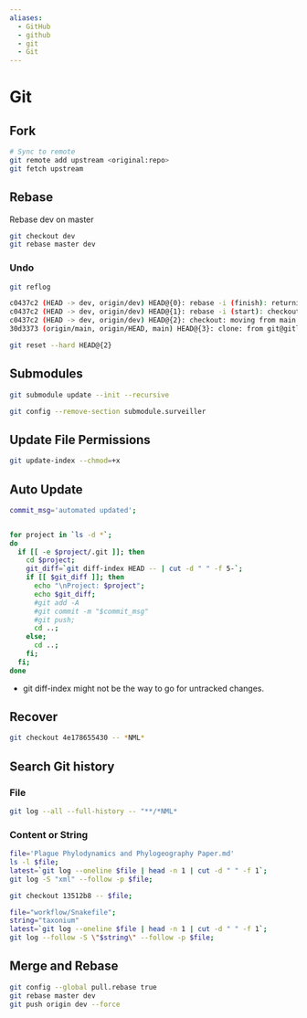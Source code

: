 ```yaml
---
aliases:
  - GitHub
  - github
  - git
  - Git
---
```


# Git

## Fork

```bash
# Sync to remote
git remote add upstream <original:repo>
git fetch upstream
```

## Rebase

Rebase dev on master

```bash
git checkout dev
git rebase master dev
```

### Undo

```bash
git reflog

c0437c2 (HEAD -> dev, origin/dev) HEAD@{0}: rebase -i (finish): returning to refs/heads/dev
c0437c2 (HEAD -> dev, origin/dev) HEAD@{1}: rebase -i (start): checkout refs/remotes/origin/dev
c0437c2 (HEAD -> dev, origin/dev) HEAD@{2}: checkout: moving from main to dev
30d3373 (origin/main, origin/HEAD, main) HEAD@{3}: clone: from git@gitlab.cscscience.ca:keaton/git-training-documentation.git

git reset --hard HEAD@{2}
```

## Submodules

```bash
git submodule update --init --recursive
```

```bash
git config --remove-section submodule.surveiller
```
## Update File Permissions

```bash
git update-index --chmod=+x 
```

## Auto Update


```bash
commit_msg='automated updated';


for project in `ls -d *`; 
do 
  if [[ -e $project/.git ]]; then   
    cd $project;
    git_diff=`git diff-index HEAD -- | cut -d " " -f 5-`;
    if [[ $git_diff ]]; then 
	  echo "\nProject: $project";
      echo $git_diff;
      #git add -A
      #git commit -m "$commit_msg"
      #git push;
      cd ..;
    else;
      cd ..;
    fi;
  fi; 
done
```

- git diff-index might not be the way to go for untracked changes.

## Recover

```bash
git checkout 4e178655430 -- *NML*
```

## Search Git history

### File

```bash
git log --all --full-history -- "**/*NML*
```

### Content or String

```bash
file='Plague Phylodynamics and Phylogeography Paper.md'
ls -l $file;
latest=`git log --oneline $file | head -n 1 | cut -d " " -f 1`;
git log -S "xml" --follow -p $file;

git checkout 13512b8 -- $file;
```

```bash
file="workflow/Snakefile";
string="taxonium"
latest=`git log --oneline $file | head -n 1 | cut -d " " -f 1`;
git log --follow -S \"$string\" --follow -p $file;
```

## Merge and Rebase

```bash
git config --global pull.rebase true
git rebase master dev
git push origin dev --force
```